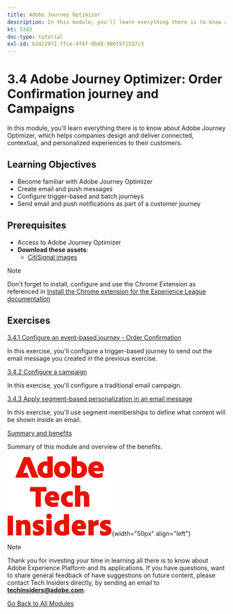 ```yaml
---
title: Adobe Journey Optimizer
description: In this module, you'll learn everything there is to know about Journey Optimizer, which helps companies design and deliver connected, contextual, and personalized experiences to their customers.
kt: 5342
doc-type: tutorial
exl-id: b1422971-ffce-4f4f-9bd8-986f5f1537c3
---
```

# 3.4 Adobe Journey Optimizer: Order Confirmation journey and Campaigns

In this module, you'll learn everything there is to know about Adobe Journey Optimizer, which helps companies design and deliver connected, contextual, and personalized experiences to their customers.

## Learning Objectives

- Become familiar with Adobe Journey Optimizer
- Create email and push messages
- Configure trigger-based and batch journeys
- Send email and push notifications as part of a customer journey

## Prerequisites

- Access to Adobe Journey Optimizer
- **Download these assets**:
  - [CitiSignal images](./../../../../assets/ajo/CitiSignal-images.zip)

>[!NOTE]
>
>Don't forget to install, configure and use the Chrome Extension as referenced in [Install the Chrome extension for the Experience League documentation](../../../getting-started/gettingstarted/ex1.md)

## Exercises

[3.4.1 Configure an event-based journey - Order Confirmation](./ex1.md)

In this exercise, you'll configure a trigger-based journey to send out the email message you created in the previous exercise.

[3.4.2 Configure a campaign](./ex2.md)

In this exercise, you'll configure a traditional email campaign.

[3.4.3 Apply segment-based personalization in an email message](./ex3.md)

In this exercise, you'll use segment memberships to define what content will be shown inside an email.

[Summary and benefits](./summary.md)

Summary of this module and overview of the benefits.

![Tech Insiders](./../../../../assets/images/techinsiders.png){width="50px" align="left"}

>[!NOTE]
>
>Thank you for investing your time in learning all there is to know about Adobe Experience Platform and its applications. If you have questions, want to share general feedback of have suggestions on future content, please contact Tech Insiders directly, by sending an email to **techinsiders@adobe.com**.

[Go Back to All Modules](./../../../../overview.md)
